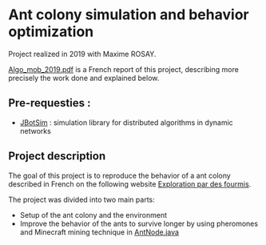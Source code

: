 # Ant colony simulation and behavior optimization
Project realized in 2019 with Maxime ROSAY.

[Algo_mob_2019.pdf](Algo_mob_2019.pdf) is a French report of this project, describing more precisely the work done and explained below.

## Pre-requesties :
- [JBotSim](https://jbotsim.io/) : simulation library for distributed algorithms in dynamic networks

## Project description
The goal of this project is to reproduce the behavior of a ant colony described in French on the following website [Exploration par des fourmis](https://www.labri.fr/perso/acasteig/teaching/algomob/practice/?p=ants-fr).

The project was divided into two main parts:
- Setup of the ant colony and the environment
- Improve the behavior of the ants to survive longer by using pheromones and Minecraft mining technique in [AntNode.java](jbotsim-ants-ennonce/src/main/java/ants/actors/AntNode.java)
